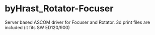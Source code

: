 # byHrast_Rotator-Focuser
Server based ASCOM driver for Focuser and Rotator. 3d print files are included (it fits SW ED120/900)

